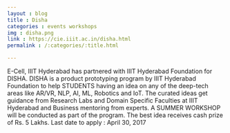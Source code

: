 ```yaml
---
layout : blog
title : Disha 
categories : events workshops 
img : disha.png
link : https://cie.iiit.ac.in/disha.html
permalink : /:categories/:title.html

---
```


 E-Cell, IIIT Hyderabad has partnered with IIIT Hyderabad Foundation for DISHA. DISHA is a product prototyping program by IIIT Hyderabad Foundation to help STUDENTS having an idea on any of the deep-tech areas like AR/VR, NLP, AI, ML, Robotics and IoT. The curated ideas get guidance from Research Labs and Domain Specific Faculties at IIIT Hyderabad and Business mentoring from experts. A SUMMER WORKSHOP will be conducted as part of the program. The best idea receives cash prize of Rs. 5 Lakhs.
Last date to apply : April 30, 2017